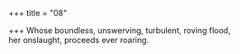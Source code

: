 +++
title = "08"

+++
Whose boundless, unswerving, turbulent, roving flood,  
her onslaught, proceeds ever roaring.  